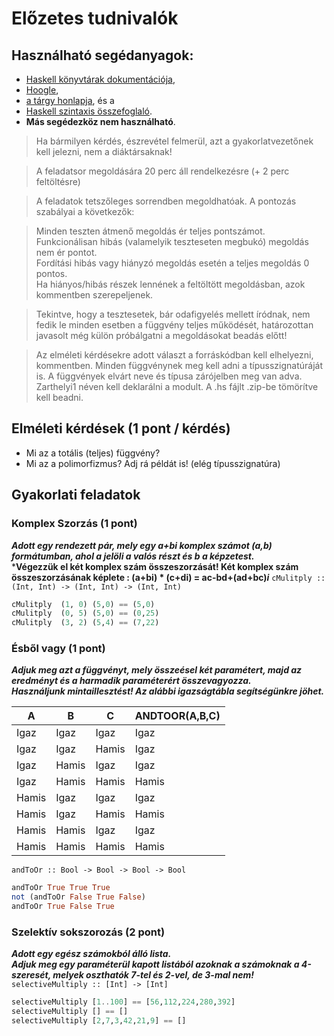 # Előzetes tudnivalók
## Használható segédanyagok:
- [Haskell könyvtárak dokumentációja](http://lambda.inf.elte.hu/haskell/doc/libraries/),
- [Hoogle](http://lambda.inf.elte.hu/haskell/hoogle/),
- [a tárgy honlapja](http://lambda.inf.elte.hu/Index.xml), és a
- [Haskell szintaxis összefoglaló](http://lambda.inf.elte.hu/CheatSheet.xml).
- **Más segédezköz nem használható**.

> Ha bármilyen kérdés, észrevétel felmerül, azt a gyakorlatvezetőnek kell jelezni, nem a diáktársaknak!

> A feladatsor megoldására 20 perc áll rendelkezésre (+ 2 perc feltöltésre)

> A feladatok tetszőleges sorrendben megoldhatóak. A pontozás szabályai a következők:

> Minden teszten átmenő megoldás ér teljes pontszámot.\
> Funkcionálisan hibás (valamelyik teszteseten megbukó) megoldás nem ér pontot.\
> Fordítási hibás vagy hiányzó megoldás esetén a teljes megoldás 0 pontos.\
> Ha hiányos/hibás részek lennének a feltöltött megoldásban, azok kommentben szerepeljenek.

> Tekintve, hogy a tesztesetek, bár odafigyelés mellett íródnak, nem fedik le minden esetben a függvény teljes működését, határozottan javasolt még külön próbálgatni a megoldásokat beadás előtt!

> Az elméleti kérdésekre adott választ a forráskódban kell elhelyezni, kommentben. Minden függvénynek meg kell adni a típusszignatúráját is. A függvények elvárt neve és típusa zárójelben meg van adva. Zarthelyi1 néven kell deklarálni a modult. A .hs fájlt .zip-be tömörítve kell beadni.

## Elméleti kérdések (1 pont / kérdés)
- Mi az a totális (teljes) függvény?
- Mi az a polimorfizmus? Adj rá példát is! (elég típusszignatúra)

## Gyakorlati feladatok
### Komplex Szorzás (1 pont)
***Adott egy rendezett pár, mely egy a+bi komplex számot (a,b) formátumban, ahol a jelöli a valós részt és b a képzetest.***\
***Végezzük el két komplex szám összeszorzását! Két komplex szám összeszorzásának képlete : (a+bi) * (c+di) = ac-bd+(ad+bc)*i***
```cMulitply :: (Int, Int) -> (Int, Int) -> (Int, Int)```
```haskell
cMulitply  (1, 0) (5,0) == (5,0)
cMulitply  (0, 5) (5,0) == (0,25)
cMulitply  (3, 2) (5,4) == (7,22)
```

### Ésből vagy (1 pont)
***Adjuk meg azt a függvényt, mely összeésel két paramétert, majd az eredményt és a harmadik paraméterért összevagyozza.***\
***Használjunk mintaillesztést! Az alábbi igazságtábla segítségünkre jöhet.***

|A|B|C|ANDTOOR(A,B,C)|
|-|-|-|-|
|Igaz|Igaz|Igaz|Igaz|
|Igaz|Igaz|Hamis|Igaz|
|Igaz|Hamis|Igaz|Igaz|
|Igaz|Hamis|Hamis|Hamis|
|Hamis|Igaz|Igaz|Igaz|
|Hamis|Igaz|Hamis|Hamis|
|Hamis|Hamis|Igaz|Igaz|
|Hamis|Hamis|Hamis|Hamis|

```andToOr :: Bool -> Bool -> Bool -> Bool```
```haskell
andToOr True True True
not (andToOr False True False)
andToOr True False True
```

### Szelektív sokszorozás (2 pont)
***Adott egy egész számokból álló lista.***\
***Adjuk meg egy paraméterül kapott listából azoknak a számoknak a 4-szeresét, melyek oszthatók 7-tel és 2-vel, de 3-mal nem!***
```selectiveMultiply :: [Int] -> [Int]```
```haskell
selectiveMultiply [1..100] == [56,112,224,280,392]
selectiveMultiply [] == []
selectiveMultiply [2,7,3,42,21,9] == []
```